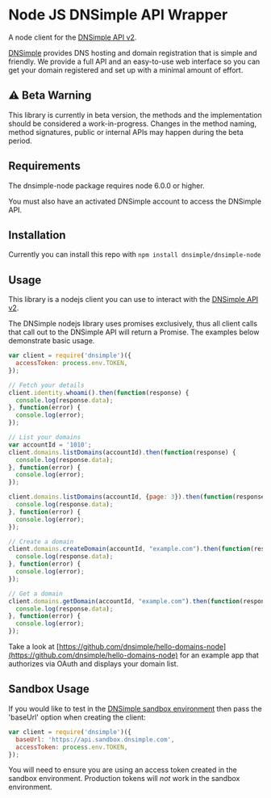 # Node JS DNSimple API Wrapper

A node client for the [DNSimple API v2](https://developer.dnsimple.com/v2/).

[DNSimple](https://dnsimple.com/) provides DNS hosting and domain registration that is simple and friendly.
We provide a full API and an easy-to-use web interface so you can get your domain registered and set up with a minimal amount of effort.


## :warning: Beta Warning

This library is currently in beta version, the methods and the implementation should be considered a work-in-progress. Changes in the method naming, method signatures, public or internal APIs may happen during the beta period.

## Requirements

The dnsimple-node package requires node 6.0.0 or higher.

You must also have an activated DNSimple account to access the DNSimple API.

## Installation

Currently you can install this repo with `npm install dnsimple/dnsimple-node`

## Usage

This library is a nodejs client you can use to interact with the [DNSimple API v2](https://developer.dnsimple.com/v2/).

The DNSimple nodejs library uses promises exclusively, thus all client calls that call out to the DNSimple API will return a Promise. The examples below demonstrate basic usage.

```javascript
var client = require('dnsimple')({
  accessToken: process.env.TOKEN,
});

// Fetch your details
client.identity.whoami().then(function(response) {
  console.log(response.data);
}, function(error) {
  console.log(error);
});

// List your domains
var accountId = '1010';
client.domains.listDomains(accountId).then(function(response) {
  console.log(response.data);
}, function(error) {
  console.log(error);
});

client.domains.listDomains(accountId, {page: 3}).then(function(response) {
  console.log(response.data);
}, function(error) {
  console.log(error);
});

// Create a domain
client.domains.createDomain(accountId, "example.com").then(function(response) {
  console.log(response.data);
}, function(error) {
  console.log(error);
});

// Get a domain
client.domains.getDomain(accountId, "example.com").then(function(response) {
  console.log(response.data);
}, function(error) {
  console.log(error);
});
```

Take a look at [https://github.com/dnsimple/hello-domains-node](https://github.com/dnsimple/hello-domains-node) for an example app that authorizes via OAuth and displays your domain list.

## Sandbox Usage

If you would like to test in the [DNSimple sandbox environment](https://developer.dnsimple.com/sandbox/) then pass the 'baseUrl' option when creating the client:

```javascript
var client = require('dnsimple')({
  baseUrl: 'https://api.sandbox.dnsimple.com',
  accessToken: process.env.TOKEN,
});
```

You will need to ensure you are using an access token created in the sandbox environment. Production tokens will *not* work in the sandbox environment.
